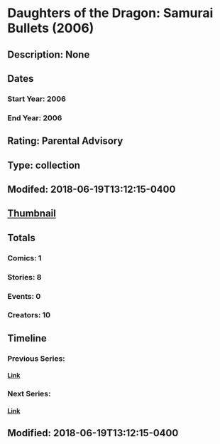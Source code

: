 # Daughters of the Dragon: Samurai Bullets (2006)
## Description: None
## Dates
### Start Year: 2006
### End Year: 2006
## Rating: Parental Advisory
## Type: collection
## Modifed: 2018-06-19T13:12:15-0400
## [Thumbnail](http://i.annihil.us/u/prod/marvel/i/mg/2/10/4bc5cace488aa.jpg)
## Totals
### Comics: 1
### Stories: 8
### Events: 0
### Creators: 10
## Timeline
### Previous Series: 
#### [Link]()
### Next Series: 
#### [Link]()
## Modified: 2018-06-19T13:12:15-0400